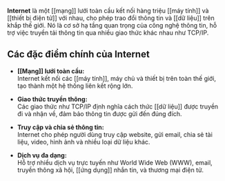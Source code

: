 **Internet** là một [[mạng]] lưới toàn cầu kết nối hàng triệu [[máy tính]] và [[thiết bị điện tử]] với nhau, cho phép trao đổi thông tin và [[dữ liệu]] trên khắp thế giới. Nó là cơ sở hạ tầng quan trọng của công nghệ thông tin, hỗ trợ việc truyền tải thông tin qua nhiều giao thức khác nhau như TCP/IP.
## Các đặc điểm chính của Internet

- **[[Mạng]] lưới toàn cầu:**  
    Internet kết nối các [[máy tính]], máy chủ và thiết bị trên toàn thế giới, tạo thành một hệ thống liên kết rộng lớn.
    
- **Giao thức truyền thông:**  
    Các giao thức như TCP/IP định nghĩa cách thức [[dữ liệu]] được truyền đi và nhận về, đảm bảo thông tin được gửi đến đúng đích.
    
- **Truy cập và chia sẻ thông tin:**  
    Internet cho phép người dùng truy cập website, gửi email, chia sẻ tài liệu, video, hình ảnh và nhiều loại dữ liệu khác.
    
- **Dịch vụ đa dạng:**  
    Hỗ trợ nhiều dịch vụ trực tuyến như World Wide Web (WWW), email, truyền thông xã hội, [[ứng dụng]] nhắn tin, và thương mại điện tử.